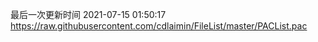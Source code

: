 最后一次更新时间 2021-07-15 01:50:17
https://raw.githubusercontent.com/cdlaimin/FileList/master/PACList.pac

